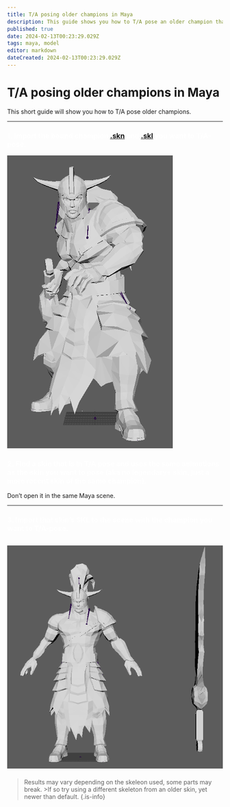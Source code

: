 ```yaml
---
title: T/A posing older champions in Maya
description: This guide shows you how to T/A pose an older champion that might not be posed.
published: true
date: 2024-02-13T00:23:29.029Z
tags: maya, model
editor: markdown
dateCreated: 2024-02-13T00:23:29.029Z
---
```


# T/A posing older champions in Maya
This short guide will show you how to T/A pose older champions.

---
### <span style="color:white">1. Import the bound champion <a href="/e/en/filetypes#skn">.skn</a> and <a href="/e/en/filetypes#skl">.skl</a> you want to T/A-pose.
  
  
  ![trynanopose.png](/user-pictures/bud/trynanopose.png)
  
### <span style="color:white">2. Find a skin that is in T/A pose and uses the same animations as the skin you want to pose (aka no legendary+ skin, just a more recent skin of the same champion). 
  Don’t open it in the same Maya scene.</span>
  
  ---
  
  ### <span style="color:white">3. Import that skin’s SKL to the scene with the champion you want to T/A-pose.
  
  ![tryndapose.png](/user-pictures/bud/tryndapose.png)
  ---
  >Results may vary depending on the skeleon used, some parts may break.
	>If so try using a different skeleton from an older skin, yet newer than default.
  >{.is-info}